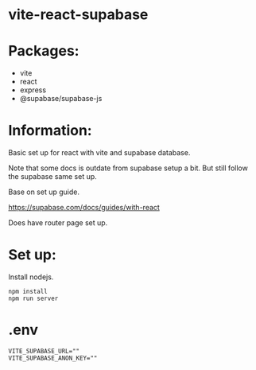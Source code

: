 # vite-react-supabase

# Packages:
- vite
- react
- express
- @supabase/supabase-js

# Information:

  Basic set up for react with vite and supabase database.

Note that some docs is outdate from supabase setup a bit. But still follow the supabase same set up.

Base on set up guide.

https://supabase.com/docs/guides/with-react

Does have router page set up.

# Set up:

  Install nodejs.

```
npm install
npm run server
```


# .env
```
VITE_SUPABASE_URL=""
VITE_SUPABASE_ANON_KEY=""
```